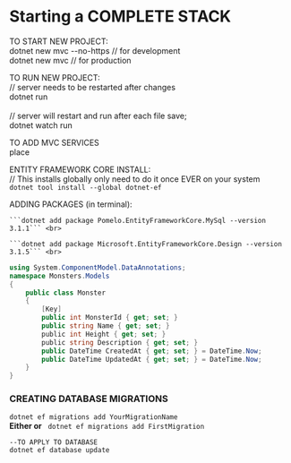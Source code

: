 # Starting a COMPLETE STACK

TO START NEW PROJECT:<br>
    dotnet new mvc --no-https   // for development <br>
    dotnet new mvc              // for production<br>

TO RUN NEW PROJECT:<br>
    // server needs to be restarted after changes<br>
    dotnet run    <br>        
    // server will restart and run after each file save;<br> 
    dotnet watch run        <br>

TO ADD MVC SERVICES<br>
    place


ENTITY FRAMEWORK CORE INSTALL:<br>
    // This installs globally only need to do it once EVER on your system<br>
    ```dotnet tool install --global dotnet-ef```  <br>
    

ADDING PACKAGES (in terminal):<br>
   
    ```dotnet add package Pomelo.EntityFrameworkCore.MySql --version 3.1.1``` <br>
    
    ```dotnet add package Microsoft.EntityFrameworkCore.Design --version 3.1.5``` <br> 


```C# using System;
using System.ComponentModel.DataAnnotations;
namespace Monsters.Models
{
    public class Monster
    {
        [Key]
        public int MonsterId { get; set; }
        public string Name { get; set; }
        public int Height { get; set; }
        public string Description { get; set; }
        public DateTime CreatedAt { get; set; } = DateTime.Now;
        public DateTime UpdatedAt { get; set; } = DateTime.Now;
    }
}
 ```


 ### CREATING DATABASE MIGRATIONS<br>

 ``` dotnet ef migrations add YourMigrationName ``` <br>
    **Either or**
 ``` dotnet ef migrations add FirstMigration``` <br>

    --TO APPLY TO DATABASE
    dotnet ef database update